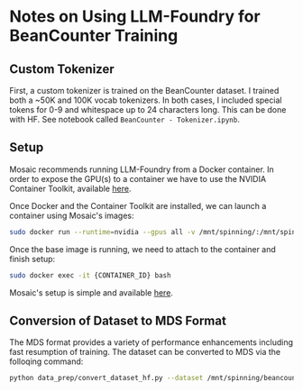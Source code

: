 # Notes on Using LLM-Foundry for BeanCounter Training
## Custom Tokenizer
First, a custom tokenizer is trained on the BeanCounter dataset. I trained both a ~50K and 100K vocab tokenizers. In both cases, I included special tokens for 0-9 and whitespace up to 24 characters long. This can be done with HF. See notebook called `BeanCounter - Tokenizer.ipynb`.

## Setup
Mosaic recommends running LLM-Foundry from a Docker container. In order to expose the GPU(s) to a container we have to use the NVIDIA Container Toolkit, available [here](https://docs.nvidia.com/datacenter/cloud-native/container-toolkit/latest/install-guide.html#installing-with-apt).

Once Docker and the Container Toolkit are installed, we can launch a container using Mosaic's images:
```bash
sudo docker run --runtime=nvidia --gpus all -v /mnt/spinning/:/mnt/spinning -v /home/bl/llm-foundry/:/home/mosaicml/llm-foundry/ --user mosaicml -t -d mosaicml/pytorch
```

Once the base image is running, we need to attach to the container and finish setup:
```bash
sudo docker exec -it {CONTAINER_ID} bash
```

Mosaic's setup is simple and available [here](https://github.com/mosaicml/llm-foundry?tab=readme-ov-file#with-docker-recommended).

## Conversion of Dataset to MDS Format
The MDS format provides a variety of performance enhancements including fast resumption of training. The dataset can be converted to MDS via the folloqing command:
```bash
python data_prep/convert_dataset_hf.py --dataset /mnt/spinning/beancounter_202402/beancounter/ --data_subset full --out_root /mnt/spinning/beancounter_202402/mml_beancounter --splits validation --concat_tokens 2048 --tokenizer /mnt/spinning/beancounter_202402/bc-tokenizer-50_432/ --eos_text '<|endoftext|>'
```